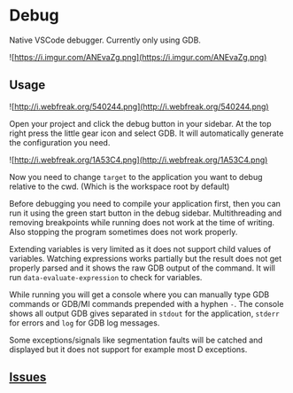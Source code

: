 # Debug

Native VSCode debugger. Currently only using GDB.

![https://i.imgur.com/ANEvaZg.png](https://i.imgur.com/ANEvaZg.png)

## Usage

![http://i.webfreak.org/540244.png](http://i.webfreak.org/540244.png)

Open your project and click the debug button in your sidebar. At the top right press
the little gear icon and select GDB. It will automatically generate the configuration
you need.

![http://i.webfreak.org/1A53C4.png](http://i.webfreak.org/1A53C4.png)

Now you need to change `target` to the application you want to debug relative
to the cwd. (Which is the workspace root by default)

Before debugging you need to compile your application first, then you can run it using
the green start button in the debug sidebar. Multithreading and removing breakpoints
while running does not work at the time of writing. Also stopping the program sometimes
does not work properly.

Extending variables is very limited as it does not support child values of variables.
Watching expressions works partially but the result does not get properly parsed and
it shows the raw GDB output of the command. It will run `data-evaluate-expression`
to check for variables.

While running you will get a console where you can manually type GDB commands or GDB/MI
commands prepended with a hyphen `-`. The console shows all output GDB gives separated
in `stdout` for the application, `stderr` for errors and `log` for GDB log messages.

Some exceptions/signals like segmentation faults will be catched and displayed but
it does not support for example most D exceptions.

## [Issues](https://github.com/WebFreak001/code-debug)